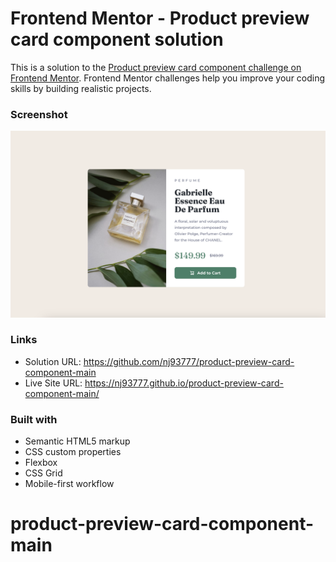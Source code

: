 # Frontend Mentor - Product preview card component solution

This is a solution to the [Product preview card component challenge on Frontend Mentor](https://www.frontendmentor.io/challenges/product-preview-card-component-GO7UmttRfa). Frontend Mentor challenges help you improve your coding skills by building realistic projects. 


### Screenshot

![](./screenshot.jpg)


### Links

- Solution URL: https://github.com/nj93777/product-preview-card-component-main
- Live Site URL: https://nj93777.github.io/product-preview-card-component-main/


### Built with

- Semantic HTML5 markup
- CSS custom properties
- Flexbox
- CSS Grid
- Mobile-first workflow

# product-preview-card-component-main
